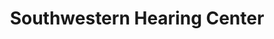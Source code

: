 ---
title: "Southwestern Hearing Center"
url: /wentzville/southwestern-hearing-center/
shop: hearing aids
---